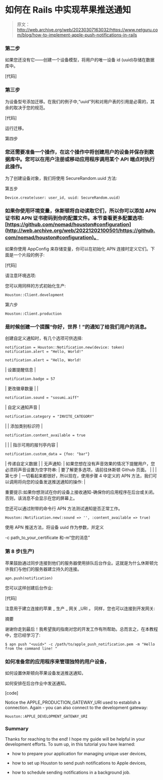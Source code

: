 # 如何在 Rails 中实现苹果推送通知

> 原文：<http://web.archive.org/web/20230307163032/https://www.netguru.com/blog/how-to-implement-apple-push-notifications-in-rails>

### 第二步

如果您还没有它——创建一个设备模型，将用户的唯一设备 id (uuid)存储在数据库中。

[代码]

 ### 第三步

为设备型号添加迁移。在我们的例子中,“uuid”列和对用户表的引用是必需的，其余的取决于您的规范。

[代码]

运行迁移。

第四步

### 您还需要准备一个操作，在这个操作中将创建用户的设备并保存到数据库中。您可以在用户注册或移动应用程序调用某个 API 端点时执行此操作。
为了创建设备对象，我们将使用 SecureRandom.uuid 方法:

第五步

```
Device.create(user: user_id, uuid: SecureRandom.uuid)
```

### 如果你使用环境变量，休斯顿将自动读取它们，所以你可以添加 APN 证书和 APN 证书密码到你的配置文件。本节查看更多配置选项:[https://github.com/nomad/houston#configuration](http://web.archive.org/web/20221202100501/https://github.com/nomad/houston#configuration)。

如果你使用 AppConfig 来存储变量，你可以在初始化 APN 连接时定义它们。下面是一个片段的例子:

[代码]

请注意环境选项:

您可以用同样的方式初始化生产:

```
Houston::Client.development
```

第六步

```
Houston::Client.production
```

 ### 是时候创建一个提醒“你好，世界！”的通知了给我们用户的消息。

创建自定义通知时，有几个选项可供选择:

```
notification = Houston::Notification.new(device: token)
notification.alert = "Hello, World!"
```

```
notification.alert = "Hello, World!
``` 

| 设置提醒信息 | 

```
notification.badge = 57
```

 | 更改徽章数量 |
| 

```
notification.sound = "sosumi.aiff"
```

 | 自定义通知声音 | 

```
notification.category = "INVITE_CATEGORY"
```

 |
| 添加类别标识符 | 

```
notification.content_available = true
```

 |  |
| 指示可用的报刊亭内容 | 

```
notification.custom_data = {foo: "bar"}
```

 | 传递自定义数据 |
| 无声通知: | 如果您想在没有声音效果的情况下提醒用户，您必须将声音设置为空字符串: | 要了解更多选项，请前往休斯顿 Github 页面。 |
|  | 第七步 | 一切看起来都很好，所以现在，使用步骤 4 中定义的 APN 方法，我们可以调用将向您的设备发送推送通知的操作: |

重要提示:如果你想测试在你的设备上接收通知-确保你的应用程序在后台或关闭。否则，该消息不会显示在您的屏幕上。

您还可以通过附带的命令行 APN 方法测试通知是否正常工作。

```
Houston::Notification.new(:sound => '', :content_available => true)
```

使用 APN 推送方法，将设备 uuid 作为参数，并定义

-c path_to_your_certificate 和-m“您的消息”

### 第 8 步(生产)

苹果鼓励通过同步连接到他们的服务器使用排队后台作业。这就是为什么休斯顿允许我们与他们的服务器建立持久的连接。

```
apn.push(notification) 
```

您可以这样创建后台作业:

[代码]

注意用于建立连接的苹果 _ 生产 _ 网关 _URI 。
同样，您也可以连接到开发网关:

摘要

谢谢你走到最后！我希望我的指南对您的开发工作有所帮助。总而言之，在本教程中，您已经学习了:

```
$ apn push "<uuid>" -c /path/to/apple_push_notification.pem -m "Hello from the command line! " 
```

### 如何准备您的应用程序来管理独特的用户设备，

如何设置休斯顿向苹果设备发送推送通知，

如何安排在后台作业中发送通知。

[code]

Notice the APPLE_PRODUCTION_GATEWAY_URI used to establish a connection.
Again - you can also connect to the development gateway:

```
Houston::APPLE_DEVELOPMENT_GATEWAY_URI
```

### Summary

Thanks for reaching to the end! I hope my guide will be helpful in your development efforts. To sum up, in this tutorial you have learned:

*   how to prepare your application for managing unique user devices,

*   how to set up Houston to send push notifications to Apple devices,

*   how to schedule sending notifications in a background job.
